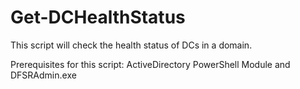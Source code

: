 # Get-DCHealthStatus
This script will check the health status of DCs in a domain.

Prerequisites for this script: ActiveDirectory PowerShell Module and DFSRAdmin.exe
